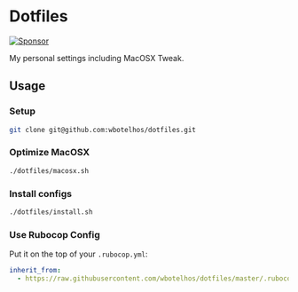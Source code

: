 # Dotfiles

[![Sponsor](https://img.shields.io/badge/sponsor-%3C3-green)](https://github.com/sponsors/wbotelhos)

My personal settings including MacOSX Tweak.

## Usage

### Setup

```sh
git clone git@github.com:wbotelhos/dotfiles.git
```

### Optimize MacOSX

```sh
./dotfiles/macosx.sh
```

### Install configs

```sh
./dotfiles/install.sh
```

### Use Rubocop Config

Put it on the top of your `.rubocop.yml`:

```yml
inherit_from:
  - https://raw.githubusercontent.com/wbotelhos/dotfiles/master/.rubocop.yml
```
